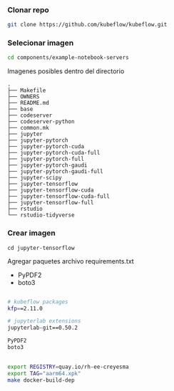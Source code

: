 ### Clonar repo
~~~ bash
git clone https://github.com/kubeflow/kubeflow.git
~~~

### Selecionar imagen

~~~ bash
cd components/example-notebook-servers
~~~

Imagenes posibles dentro del directorio

~~~ 
.
├── Makefile
├── OWNERS
├── README.md
├── base
├── codeserver
├── codeserver-python
├── common.mk
├── jupyter
├── jupyter-pytorch
├── jupyter-pytorch-cuda
├── jupyter-pytorch-cuda-full
├── jupyter-pytorch-full
├── jupyter-pytorch-gaudi
├── jupyter-pytorch-gaudi-full
├── jupyter-scipy
├── jupyter-tensorflow
├── jupyter-tensorflow-cuda
├── jupyter-tensorflow-cuda-full
├── jupyter-tensorflow-full
├── rstudio
└── rstudio-tidyverse
~~~

### Crear imagen

~~~
cd jupyter-tensorflow
~~~

Agregar paquetes archivo requirements.txt 

- PyPDF2
- boto3

~~~ bash

# kubeflow packages
kfp==2.11.0

# jupyterlab extensions
jupyterlab-git==0.50.2

PyPDF2
boto3
  
~~~

~~~ bash
export REGISTRY=quay.io/rh-ee-creyesma
export TAG="aarm64.xpk"
make docker-build-dep
~~~
